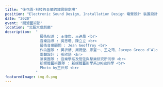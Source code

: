 ```yaml
---
title: "後花園-科技與音樂跨域實驗劇場"
position: "Electronic Sound Design, Installation Design 電聲設計 裝置設計"
date: "2020"
event: "關渡藝術節"
location: "北藝大戲劇廳"
description:  "
                藝術指導 : 王俊傑、王連晟 <br>
                音樂指導 : 吳思珊、陳立立 <br>
                藝術音樂顧問 : Jean Geoffroy <br>
                作曲團隊 : 黃祈諺、周潤瑩、廖憲一、王之筠、Jacopo Greco d’Alceo <br>
                電聲設計 : 張欣語 <br>
                演奏團隊 : 音樂學系及管弦與擊樂研究所同學 <br>
                新媒體藝術團隊 : 新媒體藝術學系106級同學 <br>
                Photo by王世邦 <br>
              "
featuredImage: img-0.png
---
```

